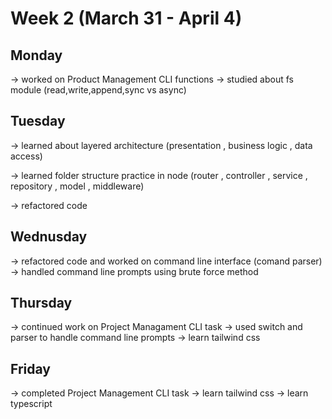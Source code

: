 # Week 2 (March 31 - April 4)

## Monday

-> worked on Product Management CLI functions
-> studied about fs module (read,write,append,sync vs async)

## Tuesday

-> learned about layered architecture (presentation , business logic , data access)

-> learned folder structure practice in node (router , controller , service , repository , model , middleware)

-> refactored code

## Wednusday

-> refactored code and worked on command line interface (comand parser)
-> handled command line prompts using brute force method

## Thursday

-> continued work on Project Managament CLI task
-> used switch and parser to handle command line prompts
-> learn tailwind css

## Friday

-> completed Project Management CLI task
-> learn tailwind css
-> learn typescript
